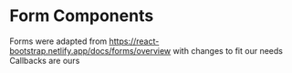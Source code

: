 # Form Components
Forms were adapted from https://react-bootstrap.netlify.app/docs/forms/overview with changes to fit our needs
Callbacks are ours